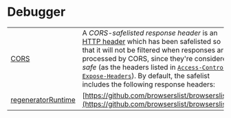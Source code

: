 # Debugger

|  |  |
| :--- | :--- |
| [CORS](https://developer.mozilla.org/en-US/docs/Glossary/CORS-safelisted_response_header) | A _CORS-safelisted response header_ is an [HTTP header](https://developer.mozilla.org/en-US/docs/Web/HTTP/Headers) which has been safelisted so that it will not be filtered when responses are processed by CORS, since they're considered _safe_ \(as the headers listed in [`Access-Control-Expose-Headers`](https://developer.mozilla.org/en-US/docs/Web/HTTP/Headers/Access-Control-Expose-Headers)\). By default, the safelist includes the following response headers: |
| [regeneratorRuntime](https://stackoverflow.com/questions/33527653/babel-6-regeneratorruntime-is-not-defined) | [https://github.com/browserslist/browserslist](https://github.com/browserslist/browserslist) |

